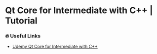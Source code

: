 # Qt Core for Intermediate with C++ | Tutorial

### :fire: Useful Links

- [Udemy Qt Core for Intermediate with C++](https://www.udemy.com/course/qt-core-intermediate/learn/lecture/12985372)
